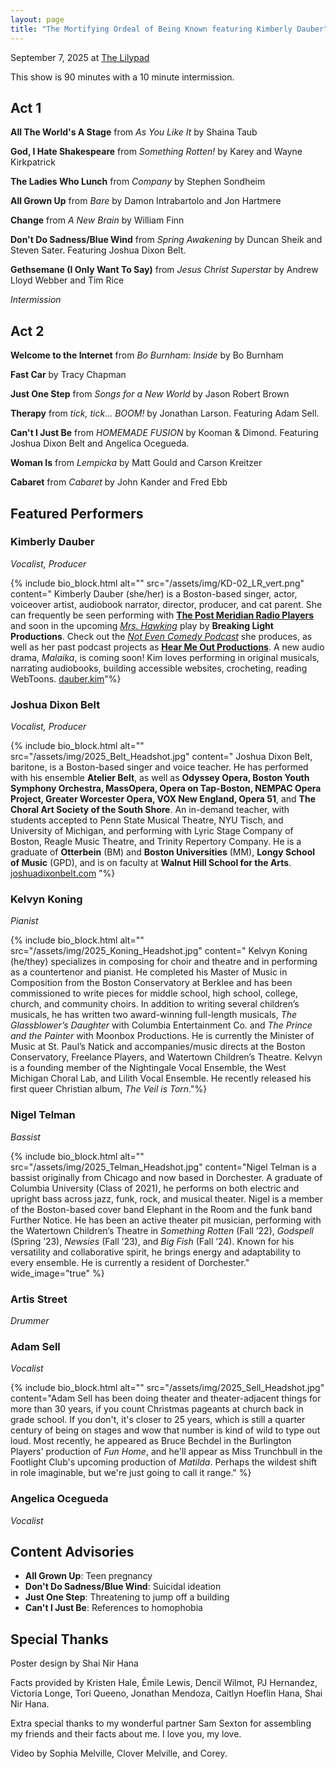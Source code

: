 ```yaml
---
layout: page
title: "The Mortifying Ordeal of Being Known featuring Kimberly Dauber"
---
```


September 7, 2025 at [The Lilypad](https://www.lilypadinman.com/)

This show is 90 minutes with a 10 minute intermission.

## Act 1

**All The World's A Stage** from <cite>As You Like It</cite> by Shaina Taub

**God, I Hate Shakespeare** from <cite>Something Rotten!</cite> by Karey and Wayne Kirkpatrick

**The Ladies Who Lunch** from <cite>Company</cite> by Stephen Sondheim

**All Grown Up** from <cite>Bare</cite> by Damon Intrabartolo and Jon Hartmere

**Change** from <cite>A New Brain</cite> by William Finn

**Don't Do Sadness/Blue Wind** from <cite>Spring Awakening</cite> by Duncan Sheik and Steven Sater. Featuring Joshua Dixon Belt.

**Gethsemane (I Only Want To Say)** from <cite>Jesus Christ Superstar</cite> by Andrew Lloyd Webber and Tim Rice

*Intermission*

## Act 2

**Welcome to the Internet** from <cite>Bo Burnham: Inside</cite> by Bo Burnham

**Fast Car** by Tracy Chapman

**Just One Step** from <cite>Songs for a New World</cite> by Jason Robert Brown

**Therapy** from <cite>tick, tick... BOOM!</cite> by Jonathan Larson. Featuring Adam Sell.

**Can't I Just Be** from <cite>HOMEMADE FUSION</cite> by Kooman & Dimond. Featuring Joshua Dixon Belt and Angelica Ocegueda.

**Woman Is** from <cite>Lempicka</cite> by Matt Gould and Carson Kreitzer

**Cabaret** from <cite>Cabaret</cite> by John Kander and Fred Ebb

## Featured Performers

### Kimberly Dauber

*Vocalist, Producer*

{% include bio_block.html 
  alt=""
  src="/assets/img/KD-02_LR_vert.png"
  content="
Kimberly Dauber (she/her) is a Boston-based singer, actor, voiceover artist, audiobook narrator, director, producer, and cat parent. She can frequently be seen performing with [**The Post Meridian Radio Players**](https://www.pmrp.org) and soon in the upcoming [<cite>Mrs. Hawking</cite>](http://www.mrshawking.com) play by **Breaking Light Productions**. Check out the [<cite>Not Even Comedy Podcast</cite>](https://www.youtube.com/playlist?list=PL_ZvJ3P0Xbf3eGFtGSrY0W0X6EgJ3mwKx) she produces, as well as her past podcast projects as [**Hear Me Out Productions**](https://www.hearmeoutproductions.com). A new audio drama, <cite>Malaika</cite>, is coming soon! Kim loves performing in original musicals, narrating audiobooks, building accessible websites, crocheting, reading WebToons. [dauber.kim](https://dauber.kim)"%}

### Joshua Dixon Belt

*Vocalist, Producer*

{% include bio_block.html
  alt=""
  src="/assets/img/2025_Belt_Headshot.jpg"
  content="
Joshua Dixon Belt, baritone, is a Boston-based singer and voice teacher. He has performed with his ensemble **Atelier Belt**, as well as **Odyssey Opera, Boston Youth Symphony Orchestra, MassOpera, Opera on Tap-Boston, NEMPAC Opera Project, Greater Worcester Opera, VOX New England, Opera 51**, and **The Choral Art Society of the South Shore**. An in-demand teacher, with students accepted to Penn State Musical Theatre, NYU Tisch, and University of Michigan, and performing with Lyric Stage Company of Boston, Reagle Music Theatre, and Trinity Repertory Company. He is a graduate of **Otterbein** (BM) and **Boston Universities** (MM), **Longy School of Music** (GPD), and is on faculty at **Walnut Hill School for the Arts**. [joshuadixonbelt.com](http://joshuadixonbelt.com)
"%}

### Kelvyn Koning

*Pianist*

{% include bio_block.html 
  alt=""
  src="/assets/img/2025_Koning_Headshot.jpg"
  content="
Kelvyn Koning (he/they) specializes in composing for choir and theatre and in performing as a countertenor and pianist. He completed his Master of Music in Composition from the Boston Conservatory at Berklee and has been commissioned to write pieces for middle school, high school, college, church, and community choirs. In addition to writing several children’s musicals, he has written two award-winning full-length musicals, <cite>The Glassblower’s Daughter</cite> with Columbia Entertainment Co. and <cite>The Prince and the Painter</cite> with Moonbox Productions. He is currently the Minister of Music at St. Paul’s Natick and accompanies/music directs at the Boston Conservatory, Freelance Players, and Watertown Children’s Theatre. Kelvyn is a founding member of the Nightingale Vocal Ensemble, the West Michigan Choral Lab, and Lilith Vocal Ensemble. He recently released his first queer Christian album, <cite>The Veil is Torn</cite>."%}

### Nigel Telman

*Bassist*

{% include bio_block.html
  alt=""
  src="/assets/img/2025_Telman_Headshot.jpg"
  content="Nigel Telman is a bassist originally from Chicago and now based in Dorchester. A graduate of Columbia University (Class of 2021), he performs on both electric and upright bass across jazz, funk, rock, and musical theater. Nigel is a member of the Boston-based cover band Elephant in the Room and the funk band Further Notice. He has been an active theater pit musician, performing with the Watertown Children’s Theatre in <cite>Something Rotten</cite> (Fall ’22), <cite>Godspell</cite> (Spring ’23), <cite>Newsies</cite> (Fall ’23), and <cite>Big Fish</cite> (Fall ’24). Known for his versatility and collaborative spirit, he brings energy and adaptability to every ensemble. He is currently a resident of Dorchester."
  wide_image="true"
%}

### Artis Street

*Drummer*

### Adam Sell

*Vocalist*

{% include bio_block.html
  alt=""
  src="/assets/img/2025_Sell_Headshot.jpg"
  content="Adam Sell has been doing theater and theater-adjacent things for more than 30 years, if you count Christmas pageants at church back in grade school. If you don't, it's closer to 25 years, which is still a quarter century of being on stages and wow that number is kind of wild to type out loud. Most recently, he appeared as Bruce Bechdel in the Burlington Players' production of <cite>Fun Home</cite>, and he'll appear as Miss Trunchbull in the Footlight Club's upcoming production of <cite>Matilda</cite>. Perhaps the wildest shift in role imaginable, but we're just going to call it range."
%}

### Angelica Ocegueda

*Vocalist*

## Content Advisories
- **All Grown Up**: Teen pregnancy
- **Don't Do Sadness/Blue Wind**: Suicidal ideation
- **Just One Step**: Threatening to jump off a building
- **Can't I Just Be**: References to homophobia

## Special Thanks
Poster design by Shai Nir Hana

Facts provided by Kristen Hale, Émile Lewis, Dencil Wilmot, PJ Hernandez, Victoria Longe, Tori Queeno, Jonathan Mendoza, Caitlyn Hoeflin Hana, Shai Nir Hana.

Extra special thanks to my wonderful partner Sam Sexton for assembling my friends and their facts about me. I love you, my love.

Video by Sophia Melville, Clover Melville, and Corey.
